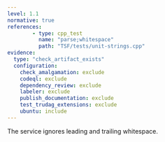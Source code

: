 ```yaml
---
level: 1.1
normative: true
references:
        - type: cpp_test
          name: "parse;whitespace"
          path: "TSF/tests/unit-strings.cpp"
evidence:
  type: "check_artifact_exists"
  configuration:
    check_amalgamation: exclude
    codeql: exclude
    dependency_review: exclude
    labeler: exclude
    publish_documentation: exclude
    test_trudag_extensions: exclude
    ubuntu: include
---
```


The service ignores leading and trailing whitespace.